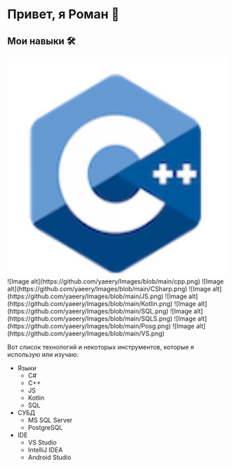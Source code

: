 # Привет, я Роман 👋

## Мои навыки 🛠️
<img src="https://github.com/yaeery/Images/blob/main/cpp.png" width="500">
![Image alt](https://github.com/yaeery/Images/blob/main/cpp.png)
![Image alt](https://github.com/yaeery/Images/blob/main/CSharp.png)
![Image alt](https://github.com/yaeery/Images/blob/main/JS.png)
![Image alt](https://github.com/yaeery/Images/blob/main/Kotlin.png)
![Image alt](https://github.com/yaeery/Images/blob/main/SQL.png)
![Image alt](https://github.com/yaeery/Images/blob/main/SQLS.png)
![Image alt](https://github.com/yaeery/Images/blob/main/Posg.png)
![Image alt](https://github.com/yaeery/Images/blob/main/VS.png)

Вот список технологий и некоторых инструментов, которые я использую или изучаю:

* Языки
  + С#
  + C++
  + JS
  + Kotlin
  + SQL
*  СУБД
    + MS SQL Server
    + PostgreSQL
*  IDE
    + VS Studio
    + IntelliJ IDEA
    + Android Studio
